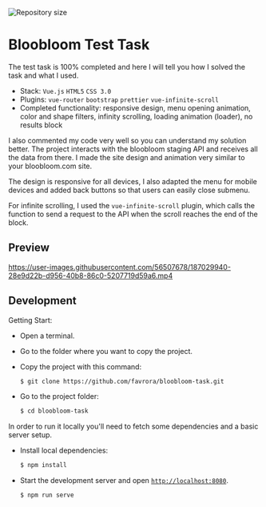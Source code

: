 <p align="left">
    <img alt="Repository size" src="https://img.shields.io/github/repo-size/favrora/bloobloom-task?color=blue">
</p>


# Bloobloom Test Task

The test task is 100% completed and here I will tell you how I solved the task and what I used.

* Stack: `Vue.js` `HTML5` `CSS 3.0`
* Plugins: `vue-router` `bootstrap` `prettier`  `vue-infinite-scroll`
* Completed functionality: responsive design, menu opening animation, color and shape filters, infinity scrolling, loading animation (loader), no results block

I also commented my code very well so you can understand my solution better. The project interacts with the bloobloom staging API and receives all the data from there. I made the site design and animation very similar to your bloobloom.com site.

The design is responsive for all devices, I also adapted the menu for mobile devices and added back buttons so that users can easily close submenu.

For infinite scrolling, I used the `vue-infinite-scroll` plugin, which calls the function to send a request to the API when the scroll reaches the end of the block.

## Preview

https://user-images.githubusercontent.com/56507678/187029940-28e9d22b-d956-40b8-86c0-5207719d59a6.mp4


## Development

Getting Start:
* Open a terminal. 
* Go to the folder where you want to copy the project. 
* Copy the project with this command:

    ```sh
    $ git clone https://github.com/favrora/bloobloom-task.git
    ```

* Go to the project folder:

    ```sh
    $ cd bloobloom-task
    ```

In order to run it locally you'll need to fetch some dependencies and a basic server setup.

* Install local dependencies:

    ```sh
    $ npm install
    ```

* Start the development server and open [`http://localhost:8080`](http://localhost:8080).

    ```sh
    $ npm run serve
    ```
